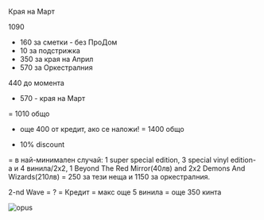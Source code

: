 Края на Март

1090
- 160 за сметки - без ПроДом
- 10 за подстрижка
- 350 за края на Април
- 570 за Оркестралния

440 до момента
+ 570 - края на Март


= 1010 общо

+ още 400 от кредит, ако се наложи! = 1400 общо

- 10% discount

= в най-минимален случай: 1 super special edition, 3 special vinyl edition-a и 4 винила/2x2,
1 Beyond The Red Mirror(40лв) and 2x2 Demons And Wizards(210лв) = 250 за тези неща и 1150 за оркестралния.

2-nd Wave = ? = Кредит = макс още 5 винила = още 350 кинта


![opus](https://user-images.githubusercontent.com/47673577/53643506-e9385c00-3c3c-11e9-87df-8efcb6ab6309.PNG)
